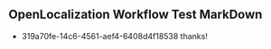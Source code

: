 ## OpenLocalization Workflow Test MarkDown
* 319a70fe-14c6-4561-aef4-6408d4f18538 thanks!

<!--HONumber=Sep16_HO1-->


